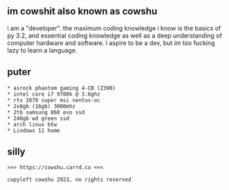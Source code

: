 ## im cowshit also known as cowshu

i am a "developer". the maximum coding knowledge i know is the basics of py 3.2, and essential coding knowledge as well as a deep understanding of computer hardware and software. i aspire to be a dev, but im too fucking lazy to learn a language.

## puter 
~~~~
* asrock phantom gaming 4-CB (Z390)
* intel core i7 9700k @ 3.6ghz
* rtx 2070 super msi ventus-oc
* 2x8gb (16gb) 3000mhz
* 2tb samsung 860 evo ssd
* 240gb wd green ssd
* arch linux btw
* Lindows 11 home

~~~~

## silly
~~~~
>>> https://cowshu.carrd.co <<<

copyleft cowshu 2023, no rights reserved
~~~~
